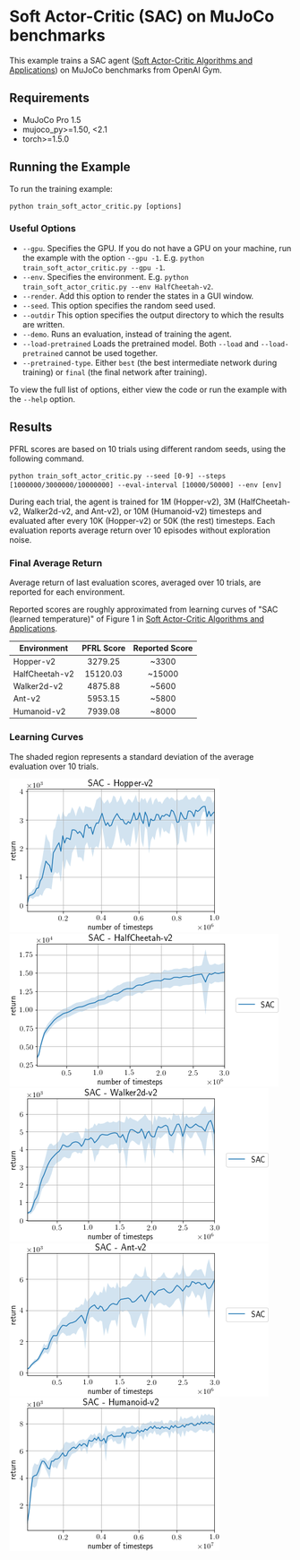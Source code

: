 # Soft Actor-Critic (SAC) on MuJoCo benchmarks

This example trains a SAC agent ([Soft Actor-Critic Algorithms and Applications](https://arxiv.org/abs/1812.05905)) on MuJoCo benchmarks from OpenAI Gym.

## Requirements

- MuJoCo Pro 1.5
- mujoco_py>=1.50, <2.1
- torch>=1.5.0

## Running the Example

To run the training example:
```
python train_soft_actor_critic.py [options]
```

### Useful Options

- `--gpu`. Specifies the GPU. If you do not have a GPU on your machine, run the example with the option `--gpu -1`. E.g. `python train_soft_actor_critic.py --gpu -1`.
- `--env`. Specifies the environment. E.g. `python train_soft_actor_critic.py --env HalfCheetah-v2`.
- `--render`. Add this option to render the states in a GUI window.
- `--seed`. This option specifies the random seed used.
- `--outdir` This option specifies the output directory to which the results are written.
- `--demo`. Runs an evaluation, instead of training the agent.
- `--load-pretrained` Loads the pretrained model. Both `--load` and `--load-pretrained` cannot be used together.
- `--pretrained-type`. Either `best` (the best intermediate network during training) or `final` (the final network after training).

To view the full list of options, either view the code or run the example with the `--help` option.

## Results

PFRL scores are based on 10 trials using different random seeds, using the following command.

```
python train_soft_actor_critic.py --seed [0-9] --steps [1000000/3000000/10000000] --eval-interval [10000/50000] --env [env]
```

During each trial, the agent is trained for 1M (Hopper-v2), 3M (HalfCheetah-v2, Walker2d-v2, and Ant-v2), or 10M (Humanoid-v2) timesteps and evaluated after every 10K (Hopper-v2) or 50K (the rest) timesteps.
Each evaluation reports average return over 10 episodes without exploration noise.

### Final Average Return

Average return of last evaluation scores, averaged over 10 trials, are reported for each environment.

Reported scores are roughly approximated from learning curves of "SAC (learned temperature)" of Figure 1 in [Soft Actor-Critic Algorithms and Applications](https://arxiv.org/abs/1812.05905).

| Environment               | PFRL Score | Reported Score |
| ------------------------- |:----------:|:--------------:|
| Hopper-v2                 |    3279.25 |          ~3300 |
| HalfCheetah-v2            |   15120.03 |         ~15000 |
| Walker2d-v2               |    4875.88 |          ~5600 |
| Ant-v2                    |    5953.15 |          ~5800 |
| Humanoid-v2               |    7939.08 |          ~8000 |

### Learning Curves

The shaded region represents a standard deviation of the average evaluation over 10 trials.

![Hopper-v2](assets/Hopper-v2.png)
![HalfCheetah-v2](assets/HalfCheetah-v2.png)
![Walker2d-v2](assets/Walker2d-v2.png)
![Ant-v2](assets/Ant-v2.png)
![Humanoid-v2](assets/Humanoid-v2.png)
